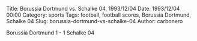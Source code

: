 Title: Borussia Dortmund vs. Schalke 04, 1993/12/04
Date: 1993/12/04 00:00
Category: sports
Tags: football, football scores, Borussia Dortmund, Schalke 04
Slug: borussia-dortmund-vs-schalke-04
Author: carbonero


Borussia Dortmund 1 - 1 Schalke 04
